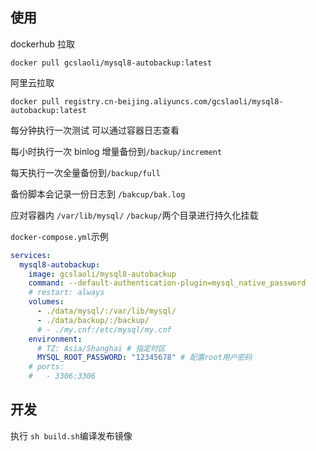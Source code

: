 ## 使用

dockerhub 拉取

```shell
docker pull gcslaoli/mysql8-autobackup:latest
```

阿里云拉取

```shell
docker pull registry.cn-beijing.aliyuncs.com/gcslaoli/mysql8-autobackup:latest
```

每分钟执行一次测试 可以通过容器日志查看

每小时执行一次 binlog 增量备份到`/backup/increment`

每天执行一次全量备份到`/backup/full`

备份脚本会记录一份日志到 `/bakcup/bak.log`

应对容器内 `/var/lib/mysql/` `/backup/`两个目录进行持久化挂载

`docker-compose.yml`示例

```yml
services:
  mysql8-autobackup:
    image: gcslaoli/mysql8-autobackup
    command: --default-authentication-plugin=mysql_native_password
    # restart: always
    volumes:
      - ./data/mysql/:/var/lib/mysql/
      - ./data/backup/:/backup/
      # - ./my.cnf:/etc/mysql/my.cnf
    environment:
      # TZ: Asia/Shanghai # 指定时区
      MYSQL_ROOT_PASSWORD: "12345678" # 配置root用户密码
    # ports:
    #   - 3306:3306
```

## 开发

执行 `sh build.sh`编译发布镜像
